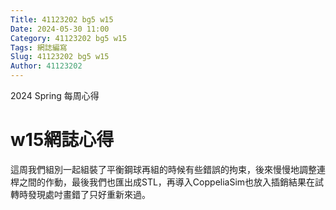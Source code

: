 ```yaml
---
Title: 41123202 bg5 w15
Date: 2024-05-30 11:00
Category: 41123202 bg5 w15
Tags: 網誌編寫
Slug: 41123202 bg5 w15
Author: 41123202
---
```


2024 Spring 每周心得

<!-- PELICAN_END_SUMMARY -->

# w15網誌心得
這周我們組別一起組裝了平衡鋼球再組的時候有些錯誤的拘束，後來慢慢地調整連桿之間的作動，最後我們也匯出成STL，再導入CoppeliaSim也放入插銷結果在試轉時發現處吋畫錯了只好重新來過。